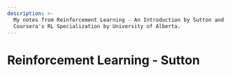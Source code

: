 ```yaml
---
description: >-
  My notes from Reinforcement Learning - An Introduction by Sutton and
  Coursera's RL Specialization by University of Alberta.
---
```


# Reinforcement Learning - Sutton

